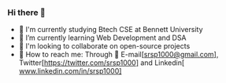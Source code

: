 ### Hi there 👋
- 🔭 I'm currently studying Btech CSE at Bennett University 
- 🌱 I’m currently learning Web Development and DSA 
- 👯 I'm looking to collaborate on open-source projects
- 💬 How to reach me: Through 📧 E-mail[srsp1000@gmail.com], Twitter[https://twitter.com/srsp1000] and Linkedin[ www.linkedin.com/in/srsp1000] 

<!--
**srsp1000/srsp1000** is a ✨ _special_ ✨ repository because its `README.md` (this file) appears on your GitHub profile.

Here are some ideas to get you started:

- 🔭 I’m currently working on 
- 🌱 I’m currently learning Web Development and DSA 
- 👯 I’m looking to collaborate on ...
- 🤔 I’m looking for help with ...
- 💬 Ask me about ...
- 📫 How to reach me: ...
- 😄 Pronouns: ...
- ⚡ Fun fact: ...
-->

